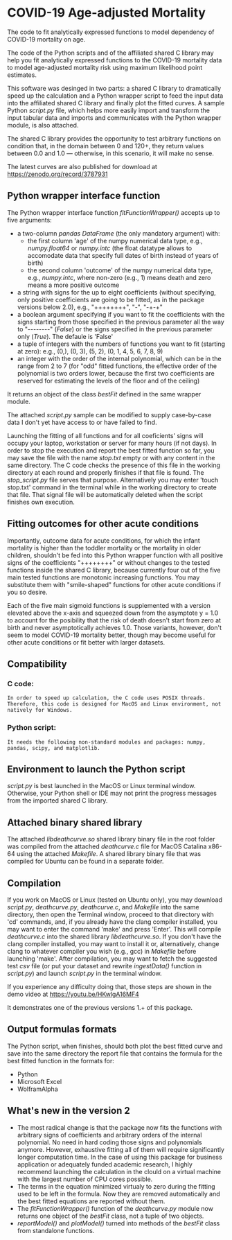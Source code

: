 # COVID-19 Age-adjusted Mortality

The code to fit analytically expressed functions to model dependency of COVID-19 mortality on age.

The code of the Python scripts and of the affiliated shared C library may help you fit analytically expressed functions to the COVID-19 mortality data to model age-adjusted mortality risk using maximum likelihood point estimates.

This software was desinged in two parts: a shared C library to dramatically speed up the calculation and a Python wrapper script to feed the input data into the affiliated shared C library and finally plot the fitted curves. A sample Python *script.py* file, which helps more easily import and transform the input tabular data and imports and communicates with the Python wrapper module, is also attached.

The shared C library provides the opportunity to test arbitrary functions on condition that, in the domain between 0 and 120+, they return values between 0.0 and 1.0 — otherwise, in this scenario, it will make no sense.

The latest curves are also published for download at https://zenodo.org/record/3787931

## Python wrapper interface function
The Python wrapper interface function *fitFunctionWrapper()* accepts up to five arguments:
- a two-column *pandas DataFrame* (the only mandatory argument) with:
  - the first column 'age' of the numpy numerical data type, e.g., *numpy.float64* or *numpy.intc* (the float datatype allows to accomodate data that specify full dates of birth instead of years of birth)
  - the second column 'outcome' of the numpy numerical data type, e.g., *numpy.intc*, where non-zero (e.g., 1) means death and zero means a more positive outcome
- a string with signs for the up to eight coefficients (without specifying, only positive coefficients are going to be fitted, as in the package versions below 2.0), e.g., "++++++++", "-", "-+-+"
- a boolean argument specifying if you want to fit the coefficients with the signs starting from those specified in the previous parameter all the way to "--------" (*False*) or the signs specified in the previous parameter only (*True*). The defaule is 'False'
- a tuple of integers with the numbers of functions you want to fit (starting at zero): e.g., (0,), (0, 3), (5, 2), (0, 1, 4, 5, 6, 7, 8, 9)
- an integer with the order of the internal polynomial, which can be in the range from 2 to 7 (for "odd" fitted functions, the effective order of the polynomial is two orders lower, because the first two coefficients are reserved for estimating the levels of the floor and of the ceiling)

It returns an object of the class *bestFit* defined in the same wrapper module.

The attached *script.py* sample can be modified to supply case-by-case data I don't yet have access to or have failed to find.

Launching the fitting of all functions and for all coeficients' signs will occupy your laptop, workstation or server for many hours (if not days). In order to stop the execution and report the best fitted function so far, you may save the file with the name *stop.txt* empty or with any content in the same directory. The C code checks the presence of this file in the working directory at each round and properly finishes if that file is found. The *stop_script.py* file serves that purpose. Alternatively you may enter 'touch stop.txt' command in the terminal while in the working directory to create that file. That signal file will be automatically deleted when the script finishes own execution.

## Fitting outcomes for other acute conditions
Importantly, outcome data for acute conditions, for which the infant mortality is higher than the toddler mortality or the mortality in older children, shouldn't be fed into this Python wrapper function with all positive signs of the coefficients "++++++++" or without changes to the tested functions inside the shared C library, because currently four out of the five main tested functions are monotonic increasing functions. You may substitute them with "smile-shaped" functions for other acute conditions if you so desire.

Each of the five main sigmoid functions is supplemented with a version elevated above the x-axis and squeezed down from the asymptote y = 1.0 to account for the posibility that the risk of death doesn't start from zero at birth and never asymptotically achieves 1.0. Those variants, however, don't seem to model COVID-19 mortality better, though may become useful for other acute conditions or fit better with larger datasets.

## Compatibility
### C code:
    In order to speed up calculation, the C code uses POSIX threads. Therefore, this code is designed for MacOS and Linux environment, not natively for Windows.
### Python script:
    It needs the following non-standard modules and packages: numpy, pandas, scipy, and matplotlib.

## Environment to launch the Python script
*script.py* is best launched in the MacOS or Linux terminal window. Otherwise, your Python shell or IDE may not print the progress messages from the imported shared C library.

## Attached binary shared library
The attached *libdeathcurve.so* shared library binary file in the root folder was compiled from the attached *deathcurve.c* file for MacOS Catalina x86-64 using the attached *Makefile*. A shared library binary file that was compiled for Ubuntu can be found in a separate folder.

## Compilation
If you work on MacOS or Linux (tested on Ubuntu only), you may download *script.py*, *deathcurve.py*, *deathcurve.c*, and *Makefile* into the same directory, then open the Terminal window, proceed to that directory with 'cd' commands, and, if you already have the clang compiler installed, you may want to enter the command 'make' and press 'Enter'. This will compile *deathcurve.c* into the shared library *libdeathcurve.so*. If you don't have the clang compiler installed, you may want to install it or, alternatively, change clang to whatever compiler you wish (e.g., gcc) in *Makefile* before launching 'make'. After compilation, you may want to fetch the suggested test *csv* file (or put your dataset and rewrite *ingestData()* function in *script.py*) and launch *script.py* in the terminal window.

If you experience any difficulty doing that, those steps are shown in the demo video at https://youtu.be/HKwlgA16MF4

It demonstrates one of the previous versions 1.+ of this package.

## Output formulas formats
The Python script, when finishes, should both plot the best fitted curve and save into the same directory the report file that contains the formula for the best fitted function in the formats for:
* Python
* Microsoft Excel
* WolframAlpha

## What's new in the version 2
- The most radical change is that the package now fits the functions with arbitrary signs of coefficients and arbitrary orders of the internal polynomial. No need in hard coding those signs and polynomials anymore. However, exhaustive fitting all of them will require significantly longer computation time. In the case of using this package for business application or adequately funded academic research, I highly recommend launching the calculation in the clould on a virtual machine with the largest number of CPU cores possible.
- The terms in the equation minimized virtualy to zero during the fitting used to be left in the formula. Now they are removed automatically and the best fitted equations are reported without them.
- The *fitFunctionWrapper()* function of the *deathcurve.py* module now returns one object of the *bestFit* class, not a tuple of two objects.
- *reportModel()* and *plotModel()* turned into methods of the *bestFit* class from standalone functions.
